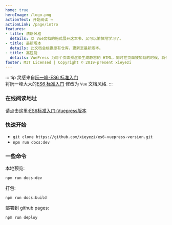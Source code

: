 ```yaml
---
home: true
heroImage: /logo.png
actionText: 开始阅读 →
actionLink: /page/intro
features:
- title: 清新风格
  details: 以 Vue文档的格式展开这本书，又可以愉快地学习了。
- title: 最新版本
  details: 此文档会根据原有仓库，更新至最新版本。
- title: 高性能
  details: VuePress 为每个页面预渲染生成静态的 HTML，同时在页面被加载的时候，将作为 SPA 运行。
footer: MIT Licensed | Copyright © 2019-present xieyezi
---
```



::: tip
灵感来自[阮一峰-ES6 标准入门](https://github.com/ruanyf/es6tutorial)   
 将阮一峰大大的[ES6 标准入门](http://es6.ruanyifeng.com/#README) 修改为 `Vue` 文档风格.
:::

### 在线阅读地址

请点击这里:[ES6标准入门-Vuepress版本](https://xieyezi.github.io/es6-vuepress-version/)

### 快速开始

- `git clone https://github.com/xieyezi/es6-vuepress-version.git`
- `npm run docs:dev`

### 一些命令

本地预览:

```
npm run docs:dev
```

打包:

```
npm run docs:build
```

部署到 github pages:

```
npm run deploy
```